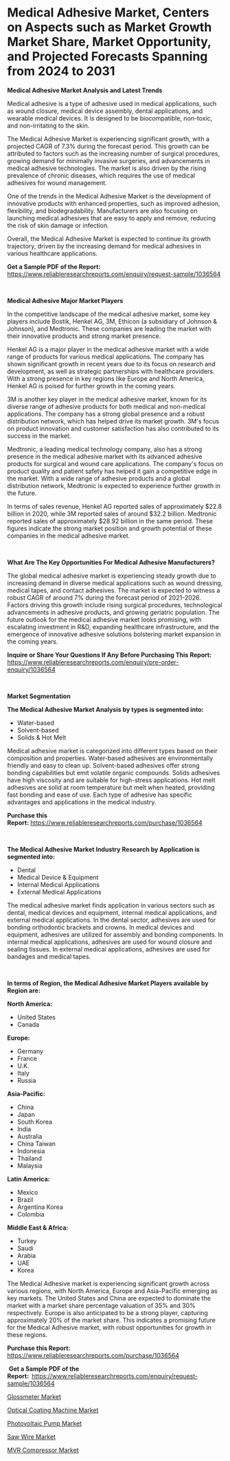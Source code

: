 <p><h1>Medical Adhesive Market, Centers on Aspects such as Market Growth Market Share, Market Opportunity, and Projected Forecasts Spanning from 2024 to 2031</h1></p><p><strong>Medical Adhesive Market Analysis and Latest Trends</strong></p>
<p><p>Medical adhesive is a type of adhesive used in medical applications, such as wound closure, medical device assembly, dental applications, and wearable medical devices. It is designed to be biocompatible, non-toxic, and non-irritating to the skin.</p><p>The Medical Adhesive Market is experiencing significant growth, with a projected CAGR of 7.3% during the forecast period. This growth can be attributed to factors such as the increasing number of surgical procedures, growing demand for minimally invasive surgeries, and advancements in medical adhesive technologies. The market is also driven by the rising prevalence of chronic diseases, which requires the use of medical adhesives for wound management.</p><p>One of the trends in the Medical Adhesive Market is the development of innovative products with enhanced properties, such as improved adhesion, flexibility, and biodegradability. Manufacturers are also focusing on launching medical adhesives that are easy to apply and remove, reducing the risk of skin damage or infection.</p><p>Overall, the Medical Adhesive Market is expected to continue its growth trajectory, driven by the increasing demand for medical adhesives in various healthcare applications.</p></p>
<p><strong>Get a Sample PDF of the Report:&nbsp;</strong> <a href="https://www.reliableresearchreports.com/enquiry/request-sample/1036564">https://www.reliableresearchreports.com/enquiry/request-sample/1036564</a></p>
<p>&nbsp;</p>
<p><strong>Medical Adhesive Major Market Players</strong></p>
<p><p>In the competitive landscape of the medical adhesive market, some key players include Bostik, Henkel AG, 3M, Ethicon (a subsidiary of Johnson & Johnson), and Medtronic. These companies are leading the market with their innovative products and strong market presence.</p><p>Henkel AG is a major player in the medical adhesive market with a wide range of products for various medical applications. The company has shown significant growth in recent years due to its focus on research and development, as well as strategic partnerships with healthcare providers. With a strong presence in key regions like Europe and North America, Henkel AG is poised for further growth in the coming years.</p><p>3M is another key player in the medical adhesive market, known for its diverse range of adhesive products for both medical and non-medical applications. The company has a strong global presence and a robust distribution network, which has helped drive its market growth. 3M's focus on product innovation and customer satisfaction has also contributed to its success in the market.</p><p>Medtronic, a leading medical technology company, also has a strong presence in the medical adhesive market with its advanced adhesive products for surgical and wound care applications. The company's focus on product quality and patient safety has helped it gain a competitive edge in the market. With a wide range of adhesive products and a global distribution network, Medtronic is expected to experience further growth in the future.</p><p>In terms of sales revenue, Henkel AG reported sales of approximately $22.8 billion in 2020, while 3M reported sales of around $32.2 billion. Medtronic reported sales of approximately $28.92 billion in the same period. These figures indicate the strong market position and growth potential of these companies in the medical adhesive market.</p></p>
<p>&nbsp;</p>
<p><strong>What Are The Key Opportunities For Medical Adhesive Manufacturers?</strong></p>
<p><p>The global medical adhesive market is experiencing steady growth due to increasing demand in diverse medical applications such as wound dressing, medical tapes, and contact adhesives. The market is expected to witness a robust CAGR of around 7% during the forecast period of 2021-2026. Factors driving this growth include rising surgical procedures, technological advancements in adhesive products, and growing geriatric population. The future outlook for the medical adhesive market looks promising, with escalating investment in R&D, expanding healthcare infrastructure, and the emergence of innovative adhesive solutions bolstering market expansion in the coming years.</p></p>
<p><strong>Inquire or Share Your Questions If Any Before Purchasing This Report:</strong> <a href="https://www.reliableresearchreports.com/enquiry/pre-order-enquiry/1036564">https://www.reliableresearchreports.com/enquiry/pre-order-enquiry/1036564</a></p>
<p>&nbsp;</p>
<p><strong>Market Segmentation</strong></p>
<p><strong>The Medical Adhesive Market Analysis by types is segmented into:</strong></p>
<p><ul><li>Water-based</li><li>Solvent-based</li><li>Solids & Hot Melt</li></ul></p>
<p><p>Medical adhesive market is categorized into different types based on their composition and properties. Water-based adhesives are environmentally friendly and easy to clean up. Solvent-based adhesives offer strong bonding capabilities but emit volatile organic compounds. Solids adhesives have high viscosity and are suitable for high-stress applications. Hot melt adhesives are solid at room temperature but melt when heated, providing fast bonding and ease of use. Each type of adhesive has specific advantages and applications in the medical industry.</p></p>
<p><strong>Purchase this Report:&nbsp;</strong><a href="https://www.reliableresearchreports.com/purchase/1036564">https://www.reliableresearchreports.com/purchase/1036564</a></p>
<p>&nbsp;</p>
<p><strong>The Medical Adhesive Market Industry Research by Application is segmented into:</strong></p>
<p><ul><li>Dental</li><li>Medical Device & Equipment</li><li>Internal Medical Applications</li><li>External Medical Applications</li></ul></p>
<p><p>The medical adhesive market finds application in various sectors such as dental, medical devices and equipment, internal medical applications, and external medical applications. In the dental sector, adhesives are used for bonding orthodontic brackets and crowns. In medical devices and equipment, adhesives are utilized for assembly and bonding components. In internal medical applications, adhesives are used for wound closure and sealing tissues. In external medical applications, adhesives are used for bandages and medical tapes.</p></p>
<p>&nbsp;</p>
<p><strong>In terms of Region, the Medical Adhesive Market Players available by Region are:</strong></p>
<p>
    <p> <strong> North America: </strong>
        <ul>
            <li>United States</li>
            <li>Canada</li>
        </ul>
        </p> 
    <p> <strong> Europe: </strong>
        <ul>
            <li>Germany</li>
            <li>France</li>
            <li>U.K.</li>
            <li>Italy</li>
            <li>Russia</li>
        </ul>
        </p> 
    <p> <strong> Asia-Pacific: </strong>
        <ul>
            <li>China</li>
            <li>Japan</li>
            <li>South Korea</li>
            <li>India</li>
            <li>Australia</li>
            <li>China Taiwan</li>
            <li>Indonesia</li>
            <li>Thailand</li>
            <li>Malaysia</li>
        </ul>
        </p> 
    <p> <strong> Latin America: </strong>
        <ul>
            <li>Mexico</li>
            <li>Brazil</li>
            <li>Argentina Korea</li>
            <li>Colombia</li>
        </ul>
        </p> 
    <p> <strong> Middle East & Africa: </strong>
        <ul>
            <li>Turkey</li>
            <li>Saudi</li>
            <li>Arabia</li>
            <li>UAE</li>
            <li>Korea</li>
        </ul>
    </p>
    </p>
<p><p>The Medical Adhesive market is experiencing significant growth across various regions, with North America, Europe and Asia-Pacific emerging as key markets. The United States and China are expected to dominate the market with a market share percentage valuation of 35% and 30% respectively. Europe is also anticipated to be a strong player, capturing approximately 20% of the market share. This indicates a promising future for the Medical Adhesive market, with robust opportunities for growth in these regions.</p></p>
<p><strong>Purchase this Report: </strong><a href="https://www.reliableresearchreports.com/purchase/1036564">https://www.reliableresearchreports.com/purchase/1036564</a></p>
<p>&nbsp;<strong>Get a Sample PDF of the Report:&nbsp;&nbsp;</strong><a href="https://www.reliableresearchreports.com/enquiry/request-sample/1036564">https://www.reliableresearchreports.com/enquiry/request-sample/1036564</a></p>
<p><strong></strong></p>
<p><p><a href="https://medium.com/@dougschmidt1982/glossmeter-market-analysis-its-cagr-market-segmentation-and-global-industry-overview-c7f8d2b268af">Glossmeter Market</a></p><p><a href="https://medium.com/@dougschmidt1982/optical-coating-machine-market-analysis-its-cagr-market-segmentation-and-global-industry-overview-84039f7585bc">Optical Coating Machine Market</a></p><p><a href="https://medium.com/@dougschmidt1982/photovoltaic-pump-nbsp-market-focuses-on-market-share-size-and-projected-forecast-till-2031-38782d2d2126">Photovoltaic Pump Market</a></p><p><a href="https://medium.com/@dougschmidt1982/saw-wire-market-analysis-and-sze-forecasted-for-period-from-2024-to-2031-d37e1e2ef94c">Saw Wire Market</a></p><p><a href="https://medium.com/@dougschmidt1982/mvr-compressor-market-competitive-analysis-market-trends-and-forecast-to-2031-520750ce7457">MVR Compressor Market</a></p></p>